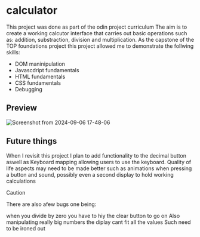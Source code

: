 # calculator
This project was done as part of the odin project curriculum 
The aim is to create a working calcutor interface that carries out basic operations such as: addition, substraction, division and multiplication.
As the capstone of the TOP foundations project this project allowed me to demonstrate the follwing skills:
- DOM maninipulation 
- Javascdript fundamentals
- HTML fundamentals
- CSS fundamentals
- Debugging 


## Preview
![Screenshot from 2024-09-06 17-48-06](https://github.com/user-attachments/assets/8d91a83a-851d-45a8-8350-74567b206db4)

## Future things
When I revisit this project I plan to add functionality to the decimal button aswell as Keyboard mapping allowing users to use the keyboard.
Quality of life aspects may need to be made better such as animations when pressing a button and sound, possibly even a second display to hold working calculations

> [!CAUTION]
> There are also afew bugs one being: 

when you divide by zero you have to hiy the clear button to go on 
Also manipulating really big numbers the diplay cant fit all the values
Such need to be ironed out 
